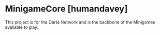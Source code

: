# MinigameCore [humandavey]

This project is for the Darta Network and is the backbone of the Minigames available to play.